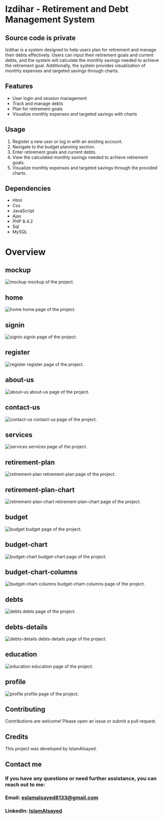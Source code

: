 # Izdihar - Retirement and Debt Management System

## Source code is private

Izdihar is a system designed to help users plan for retirement and manage their debts effectively. Users can input their retirement goals and current debts, and the system will calculate the monthly savings needed to achieve the retirement goal. Additionally, the system provides visualization of monthly expenses and targeted savings through charts.

## Features

- User login and session management
- Track and manage debts
- Plan for retirement goals
- Visualize monthly expenses and targeted savings with charts

## Usage

1. Register a new user or log in with an existing account.
2. Navigate to the budget planning section.
3. Enter retirement goals and current debts.
4. View the calculated monthly savings needed to achieve retirement goals.
5. Visualize monthly expenses and targeted savings through the provided charts.

## Dependencies

- Html
- Css
- JavaScript
- Ajax
- PHP 8.4.2
- Sql
- MySQL

# Overview

## mockup

![mockup](./mockup/izdihar-mockup.jpg)
mockup of the project.

## home

![home](./mockup/home.png)
home page of the project.

## signin

![signin](./mockup/signin.png)
signin page of the project.

## register

![register](./mockup/register.png)
register page of the project.

## about-us

![about-us](./mockup/about-us.png)
about-us page of the project.

## contact-us

![contact-us](./mockup/contact-us.png)
contact-us page of the project.

## services

![services](./mockup/services.png)
services page of the project.

## retirement-plan

![retirement-plan](./mockup/retirement-plan.png)
retirement-plan page of the project.

## retirement-plan-chart

![retirement-plan-chart](./mockup/retirement-plan-chart.png)
retirement-plan-chart page of the project.

## budget

![budget](./mockup/budget.png)
budget page of the project.

## budget-chart

![budget-chart](./mockup/budget-chart.png)
budget-chart page of the project.

## budget-chart-columns

![budget-chart-columns](./mockup/budget-chart-columns.png)
budget-chart-columns page of the project.

## debts

![debts](./mockup/debts.png)
debts page of the project.

## debts-details

![debts-details](./mockup/debts-details.png)
debts-details page of the project.

## education

![education](./mockup/education.png)
education page of the project.

## profile

![profile](./mockup/profile.png)
profile page of the project.

## Contributing

Contributions are welcome! Please open an issue or submit a pull request.

## Credits

This project was developed by IslamAlsayed.

## Contact me

### If you have any questions or need further assistance, you can reach out to me:

### Email: eslamalsayed8133@gmail.com

### LinkedIn: [IslamAlsayed](https://www.linkedin.com/in/islam-alsayed7)
